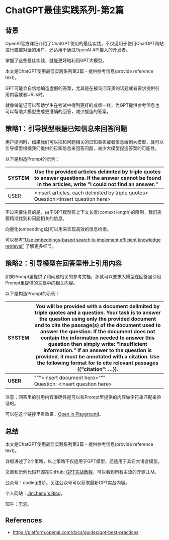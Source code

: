 # ChatGPT最佳实践系列-第2篇

## 背景

OpenAI官方详细介绍了ChatGPT使用的最佳实践，不仅适用于使用ChatGPT网站进行直接对话的用户，还适用于通过OpenAI API接入的开发者。

掌握了这些最佳实践，就能更好地利用GPT大模型。

本文是ChatGPT使用最佳实践系列第2篇 - 提供参考信息(provide reference text)。

GPT可能会自信地编造虚假的答案，尤其是在被询问深奥的话题或者要求提供引用内容或者URLs时。

就像做笔记可以帮助学生在考试中得到更好的成绩一样，为GPT提供参考信息也可以帮助大模型生成更准确的回答，减少捏造的答案。

## 策略1：引导模型根据已知信息来回答问题

用户提问时，如果我们可以把和问题相关的已知事实或者信息给到大模型，就可以引导模型根据我们提供的已知信息来回答问题，减少大模型捏造答案的可能性。

以下是构造Prompt的示例：

| SYSTEM | Use the provided articles delimited by triple quotes to answer questions. If the answer cannot be found in the articles, write "I could not find an answer." |
| ------ | ------------------------------------------------------------ |
| USER   | \<insert articles, each delimited by triple quotes\><br> Question:\<insert question here\> |

不过需要注意的是，由于GPT模型有上下文长度(context length)的限制，我们需要精准找到和问题相关的信息。

向量化(embedding)就可以用来实现高效的信息检索。

可以参考["Use embeddings-based search to implement efficient knowledge retrieval"](https://platform.openai.com/docs/guides/gpt-best-practices/tactic-use-embeddings-based-search-to-implement-efficient-knowledge-retrieval) 了解更多细节。



## 策略2：引导模型在回答里带上引用内容

如果Prompt里提供了和问题相关的参考文档，那就可以要求大模型在回答里引用Prompt里提供的文档中的相关内容。

以下是构造Prompt的示例：

| **SYSTEM** | You will be provided with a document delimited by triple quotes and a question. Your task is to answer the question using only the provided document and to cite the passage(s) of the document used to answer the question. If the document does not contain the information needed to answer this question then simply write: "Insufficient information." If an answer to the question is provided, it must be annotated with a citation. Use the following format for to cite relevant passages ({"citation": …}). |
| ---------- | ------------------------------------------------------------ |
| **USER**   | """\<insert document here\>""" <br>Question: \<insert question here\> |

注意：回答里的引用内容准确性是可以和Prompt里提供的内容做字符串匹配来验证的。

可以在这个链接里看效果：[Open in Playground](https://platform.openai.com/playground/p/default-answer-with-citation)。



## 总结

本文是ChatGPT使用最佳实践系列第2篇 - 提供参考信息(provide reference text)。

详细讲述了2个策略，以上策略不仅适用于GPT模型，还适用于其它大语言模型。

文章和示例代码开源在GitHub: [GPT实战教程](https://github.com/jincheng9/gpt-tutorial)，可以看到所有主流的开源LLM。

公众号：coding进阶。关注公众号可以获取最新GPT实战内容。

个人网站：[Jincheng's Blog](https://jincheng9.github.io/)。

知乎：[无忌](https://www.zhihu.com/people/thucuhkwuji)。



## References

* https://platform.openai.com/docs/guides/gpt-best-practices